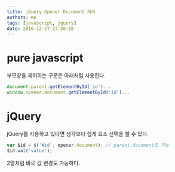 ```yaml
---
title: jQuery Opener Document 제어
authors: me
tags: [javascript, jquery]
date: 2016-12-27 23:58:18
---
```


# pure javascript

부모창을 제어하는 구문은 아래처럼 사용한다.

```javascript
document.parent.getElementById('id')...
window.opener.document.getElementById('id')...
```

# jQuery

jQuery를 사용하고 있다면 생각보다 쉽게 요소 선택을 할 수 있다.

```javascript
var $id = $('#id', opener.document); // parent.document도 가능
$id.val('value');
```

2열처럼 바로 값 변경도 가능하다.
